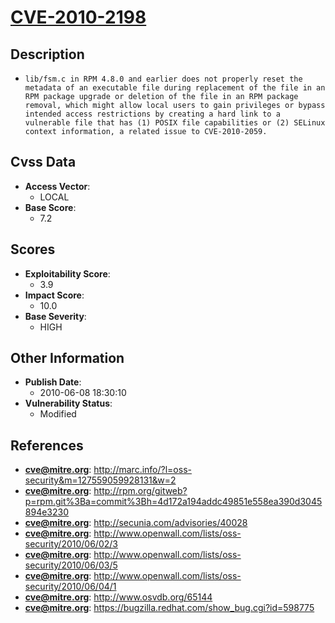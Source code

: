 
# [CVE-2010-2198](http://marc.info/?l=oss-security&m=127559059928131&w=2)

## Description

- `lib/fsm.c in RPM 4.8.0 and earlier does not properly reset the metadata of an executable file during replacement of the file in an RPM package upgrade or deletion of the file in an RPM package removal, which might allow local users to gain privileges or bypass intended access restrictions by creating a hard link to a vulnerable file that has (1) POSIX file capabilities or (2) SELinux context information, a related issue to CVE-2010-2059.`

## Cvss Data

- **Access Vector**:
  - LOCAL
- **Base Score**:
  - 7.2

## Scores

- **Exploitability Score**:
  - 3.9
- **Impact Score**:
  - 10.0
- **Base Severity**:
  - HIGH

## Other Information

- **Publish Date**:
  - 2010-06-08 18:30:10
- **Vulnerability Status**:
  - Modified

## References

- **cve@mitre.org**: http://marc.info/?l=oss-security&m=127559059928131&w=2
- **cve@mitre.org**: http://rpm.org/gitweb?p=rpm.git%3Ba=commit%3Bh=4d172a194addc49851e558ea390d3045894e3230
- **cve@mitre.org**: http://secunia.com/advisories/40028
- **cve@mitre.org**: http://www.openwall.com/lists/oss-security/2010/06/02/3
- **cve@mitre.org**: http://www.openwall.com/lists/oss-security/2010/06/03/5
- **cve@mitre.org**: http://www.openwall.com/lists/oss-security/2010/06/04/1
- **cve@mitre.org**: http://www.osvdb.org/65144
- **cve@mitre.org**: https://bugzilla.redhat.com/show_bug.cgi?id=598775
